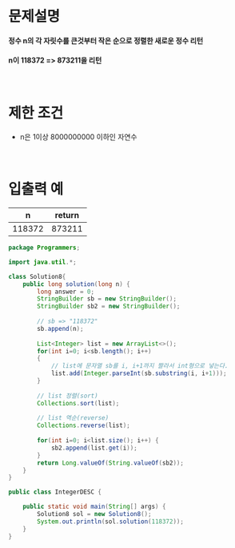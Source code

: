 # 문제설명  
#### 정수 n의 각 자릿수를 큰것부터 작은 순으로 정렬한 새로운 정수 리턴  
#### n이 118372 => 873211을 리턴<br><br><br>
# 제한 조건  
####
 - n은 1이상 8000000000 이하인 자연수<br><br><br>  
# 입출력 예  
| n | return |
---|:---:  
| 118372 | 873211|  
```java
package Programmers;

import java.util.*;

class Solution8{
	public long solution(long n) {
		long answer = 0;
		StringBuilder sb = new StringBuilder();
		StringBuilder sb2 = new StringBuilder();
		
		// sb => "118372"
		sb.append(n);
		
		List<Integer> list = new ArrayList<>();
		for(int i=0; i<sb.length(); i++)
		{
			// list에 문자열 sb를 i, i+1까지 짤라서 int형으로 넣는다.
			list.add(Integer.parseInt(sb.substring(i, i+1)));
		}
		
		// list 정렬(sort)
		Collections.sort(list);
		
		// list 역순(reverse)
		Collections.reverse(list);
		
		for(int i=0; i<list.size(); i++) {
			sb2.append(list.get(i));
		}
		return Long.valueOf(String.valueOf(sb2));
	}
}

public class IntegerDESC {

	public static void main(String[] args) {
		Solution8 sol = new Solution8();
		System.out.println(sol.solution(118372));
	}
}

```
